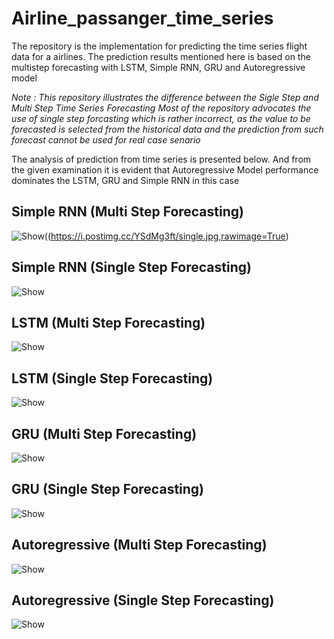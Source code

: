 # Airline_passanger_time_series
The repository is the implementation for predicting the time series flight data for a airlines. 
The prediction results mentioned here is based on the multistep forecasting with LSTM, Simple RNN, GRU and Autoregressive model

*Note : This repository illustrates the difference between the Sigle Step and Multi Step Time Series Forecasting*
*Most of the repository advocates the use of single step forcasting which is rather incorrect, as the value to be forecasted is selected from the historical data and the prediction from such forecast cannot be used for real case senario*

The analysis of prediction from time series is presented below. And from the given examination it is evident that Autoregressive Model performance dominates the LSTM, GRU and Simple RNN in this case

## Simple RNN (Multi Step Forecasting)
![Show](https://i.postimg.cc/vmWN9HrM/mutli.jpg,rawimage=True)((https://i.postimg.cc/YSdMg3ft/single.jpg,rawimage=True)

## Simple RNN (Single Step Forecasting)
![Show](https://i.postimg.cc/YSdMg3ft/single.jpg,rawimage=True)

## LSTM (Multi Step Forecasting)
![Show](https://i.postimg.cc/C5G8s5hC/mutli.jpg,rawimage=True)

## LSTM (Single Step Forecasting)
![Show](https://i.postimg.cc/FKzjXhpm/single.jpg,rawimage=True)

## GRU (Multi Step Forecasting)
![Show](https://i.postimg.cc/QdHtXC26/mutli.jpg,rawimage=True)

## GRU (Single Step Forecasting)
![Show](https://i.postimg.cc/PJyxqwf7/single.jpg,rawimage=True)

## Autoregressive (Multi Step Forecasting)
![Show](https://i.postimg.cc/vTZy3SMP/mutli.jpg,rawimage=True)

## Autoregressive (Single Step Forecasting)
![Show](https://i.postimg.cc/501bF2rW/single.jpg,rawimage=True)
